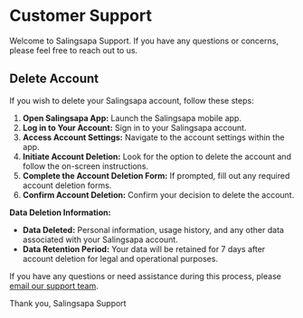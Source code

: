 # Customer Support

Welcome to Salingsapa Support. If you have any questions or concerns, please feel free to reach out to us.

## Delete Account

If you wish to delete your Salingsapa account, follow these steps:

1. **Open Salingsapa App:** Launch the Salingsapa mobile app.
2. **Log in to Your Account:** Sign in to your Salingsapa account.
3. **Access Account Settings:** Navigate to the account settings within the app.
4. **Initiate Account Deletion:** Look for the option to delete the account and follow the on-screen instructions.
5. **Complete the Account Deletion Form:** If prompted, fill out any required account deletion forms.
6. **Confirm Account Deletion:** Confirm your decision to delete the account.

**Data Deletion Information:**
- **Data Deleted:** Personal information, usage history, and any other data associated with your Salingsapa account.
- **Data Retention Period:** Your data will be retained for 7 days after account deletion for legal and operational purposes.

If you have any questions or need assistance during this process, please [email our support team](mailto:baharudin.yusup@outlook.com?subject=Salingsapa%20Account%20Deletion%20Support).

Thank you,
Salingsapa Support
